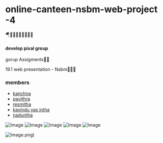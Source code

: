 # online-canteen-nsbm-web-project -4
🪂👨🏾‍🎓👨🏽‍💻🤘🏻

#### develop pixal  group
gorup Assigments✋🏻 



19.1 web presentation -  Nsbm👨🏻‍🎓

### members

 -  [kanchna ](https://github.com/Kanchana98?tab=repositories) 
 - [pavithra ](https://github.com/pndesilva) 
 - [resmitha](https://github.com/Resmitha99) 
 - [kavindu yas
 intha](https://github.com/kavindyasinthasilva) 
  - [naduntha](https://github.com/kavindyasinthasilva)
  
 
 
 

![Image](https://github.com/kavindyasinthasilva/online-canteen-nsbm-web-project/blob/master/.github/ISSUE_TEMPLATE/Screenshot%20(21).png)
![Image](https://github.com/kavindyasinthasilva/online-canteen-nsbm-web-project/blob/master/.github/ISSUE_TEMPLATE/Screenshot%20(23).png)
![Image](https://github.com/kavindyasinthasilva/online-canteen-nsbm-web-project/blob/master/.github/ISSUE_TEMPLATE/Screenshot%20(25).png)
![Image](https://github.com/kavindyasinthasilva/online-canteen-nsbm-web-project/blob/master/.github/ISSUE_TEMPLATE/Screenshot%20(26).png)
![Image](https://github.com/kavindyasinthasilva/online-canteen-nsbm-web-project/blob/master/.github/ISSUE_TEMPLATE/Screenshot%20(26).png)




![Image](https://github.com/kavindyasinthasilva/Nsbm-C-Assingment-Online-canteen-system/blob/master/ss/nsbm-2020.jpg).png)




